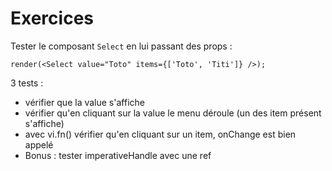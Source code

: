 # Exercices

Tester le composant `Select` en lui passant des props :

```
render(<Select value="Toto" items={['Toto', 'Titi']} />);
```

3 tests :

- vérifier que la value s'affiche
- vérifier qu'en cliquant sur la value le menu déroule (un des item présent s'affiche)
- avec vi.fn() vérifier qu'en cliquant sur un item, onChange est bien appelé
- Bonus : tester imperativeHandle avec une ref